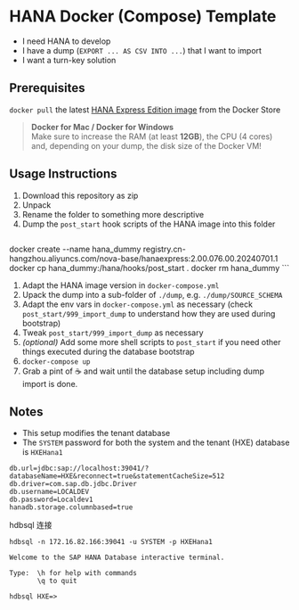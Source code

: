 # HANA Docker (Compose) Template

- I need HANA to develop
- I have a dump (`EXPORT ... AS CSV INTO ...`) that I want to import
- I want a turn-key solution

## Prerequisites

`docker pull` the latest [HANA Express Edition image][image] from the Docker Store

[image]: https://hub.docker.com/_/sap-hana-express-edition/

> **Docker for Mac / Docker for Windows**\
> Make sure to increase the RAM (at least **12GB**), the CPU (4 cores) and, depending on your dump, the disk size of the Docker VM!

## Usage Instructions

1. Download this repository as zip
1. Unpack
1. Rename the folder to something more descriptive
1. Dump the `post_start` hook scripts of the HANA image into this folder
    ```bash
docker create --name hana_dummy registry.cn-hangzhou.aliyuncs.com/nova-base/hanaexpress:2.00.076.00.20240701.1
docker cp hana_dummy:/hana/hooks/post_start .
docker rm hana_dummy
    ```
1. Adapt the HANA image version in `docker-compose.yml`
1. Upack the dump into a sub-folder of `./dump`, e.g. `./dump/SOURCE_SCHEMA`
1. Adapt the env vars in `docker-compose.yml` as necessary (check `post_start/999_import_dump` to understand how they are
   used during bootstrap)
1. Tweak `post_start/999_import_dump` as necessary
1. *(optional)* Add some more shell scripts to `post_start` if you need other things executed during the database bootstrap
1. `docker-compose up`
1. Grab a pint of :coffee: and wait until the database setup including dump import is done.

## Notes

- This setup modifies the tenant database
- The `SYSTEM` password for both the system and the tenant (HXE) database is `HXEHana1`

```
db.url=jdbc:sap://localhost:39041/?databaseName=HXE&reconnect=true&statementCacheSize=512
db.driver=com.sap.db.jdbc.Driver
db.username=LOCALDEV
db.password=Localdev1
hanadb.storage.columnbased=true
```

hdbsql 连接
```
hdbsql -n 172.16.82.166:39041 -u SYSTEM -p HXEHana1

Welcome to the SAP HANA Database interactive terminal.

Type:  \h for help with commands
       \q to quit

hdbsql HXE=>

```
